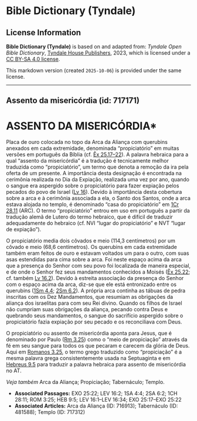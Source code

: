 # Bible Dictionary (Tyndale)

## License Information

**Bible Dictionary (Tyndale)** is based on and adapted from: _Tyndale Open Bible Dictionary_, [Tyndale House Publishers](https://tyndaleopenresources.com/), 2023, which is licensed under a [CC BY-SA 4.0 license](https://creativecommons.org/licenses/by-sa/4.0/legalcode.en).

This markdown version (created `2025-10-06`) is provided under the same license.



--------------------------------

## Assento da misericórdia (id: 717171)

ASSENTO DA MISERICÓRDIA\*
=========================

Placa de ouro colocada no topo da Arca da Aliança com querubins anexados em cada extremidade, denominada “propiciatório” em muitas versões em português da Bíblia (cf. [Êx 25\.17–22](https://ref.ly/Exod25:17-Exod25:22)). A palavra hebraica para a qual “assento da misericórdia” é a tradução é tecnicamente melhor traduzida como “propiciatório”, um termo que denota a remoção da ira pela oferta de um presente. A importância desta designação é encontrada na cerimônia realizada no Dia da Expiação, realizada uma vez por ano, quando o sangue era aspergido sobre o propiciatório para fazer expiação pelos pecados do povo de Israel ([Lv 16](https://ref.ly/Lev16:1-Lev16:34)). Devido à importância desta cobertura sobre a arca e à cerimônia associada a ela, o Santo dos Santos, onde a arca estava alojada no templo, é denominado “casa do propiciatório” em [1Cr 28\.11](https://ref.ly/1Chr28:11) (ARC). O termo “propiciatório” entrou em uso em português a partir da tradução alemã de Lutero do termo hebraico, que é difícil de traduzir adequadamente do hebraico (cf. NVI “lugar do propiciatório” e NVT “lugar de expiação”).

O propiciatório media dois côvados e meio (114,3 centímetros) por um côvado e meio (68,6 centímetros). Os querubins em cada extremidade também eram feitos de ouro e estavam voltados um para o outro, com suas asas estendidas para cima sobre a arca. Foi neste espaço acima da arca que a presença do Senhor com seu povo foi localizada de maneira especial, e de onde o Senhor fez seus mandamentos conhecidos a Moisés ([Êx 25\.22](https://ref.ly/Exod25:22); cf. também [Lv 16\.2](https://ref.ly/Lev16:2)). Devido à estreita associação da presença do Senhor com o espaço acima da arca, diz\-se que ele está entronizado entre os querubins ([1Sm 4\.4](https://ref.ly/1Sam4:4); [2Sm 6\.2](https://ref.ly/2Sam6:2)). A própria arca continha as tábuas de pedra inscritas com os Dez Mandamentos, que resumiam as obrigações da aliança dos israelitas para com seu Rei divino. Quando os filhos de Israel não cumpriam suas obrigações da aliança, pecando contra Deus e quebrando seus mandamentos, o sangue do sacrifício aspergido sobre o propiciatório fazia expiação por seu pecado e os reconciliava com Deus.

O propiciatório ou assento de misericórdia aponta para Jesus, que é denominado por Paulo ([Rm 3\.25](https://ref.ly/Rom3:25)) como o “meio de propiciação” através da fé em seu sangue para todos os que pecaram e carecem da glória de Deus. Aqui em [Romanos 3\.25](https://ref.ly/Rom3:25), o termo grego traduzido como “propiciação” é a mesma palavra grega consistentemente usada na Septuaginta e em [Hebreus 9\.5](https://ref.ly/Heb9:5) para traduzir a palavra hebraica para assento de misericórdia no AT.

*Veja também* Arca da Aliança; Propiciação; Tabernáculo; Templo.

* **Associated Passages:** EXO 25:22; LEV 16:2; 1SA 4:4; 2SA 6:2; 1CH 28:11; ROM 3:25; HEB 9:5; LEV 16:1–LEV 16:34; EXO 25:17–EXO 25:22
* **Associated Articles:** Arca da Aliança (ID: 716913); Tabernáculo (ID: 481588); Templo (ID: 717312)

